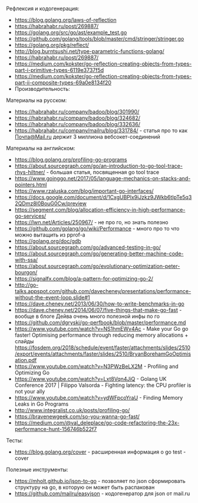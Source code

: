 Рефлексия и кодогенерация:
- https://blog.golang.org/laws-of-reflection
- https://habrahabr.ru/post/269887/
- https://golang.org/src/go/ast/example_test.go
- https://github.com/golang/tools/blob/master/cmd/stringer/stringer.go
- https://golang.org/pkg/reflect/
- http://blog.burntsushi.net/type-parametric-functions-golang/
- https://habrahabr.ru/post/269887/
- https://medium.com/kokster/go-reflection-creating-objects-from-types-part-i-primitive-types-6119e3737f5d
- https://medium.com/kokster/go-reflection-creating-objects-from-types-part-ii-composite-types-69a0e8134f20
- Производительность:

Материалы на русском:
- https://habrahabr.ru/company/badoo/blog/301990/
- https://habrahabr.ru/company/badoo/blog/324682/
- https://habrahabr.ru/company/badoo/blog/332636/
- https://habrahabr.ru/company/mailru/blog/331784/ - статья про то как Почта@Mail.ru держит 3 миллиона вебсокет-соединений

Материалы на английском:
- https://blog.golang.org/profiling-go-programs
- https://about.sourcegraph.com/go/an-introduction-to-go-tool-trace-rhys-hiltner/ - большая статья, посвященная go tool trace
- https://www.goinggo.net/2017/05/language-mechanics-on-stacks-and-pointers.html
- https://www.rzaluska.com/blog/important-go-interfaces/
- https://docs.google.com/document/d/1CxgUBPlx9iJzkz9JWkb6tIpTe5q32QDmz8l0BouG0Cw/preview
- https://segment.com/blog/allocation-efficiency-in-high-performance-go-services/
- https://lwn.net/Articles/250967/ - не про го, но знать полезно
- https://github.com/golang/go/wiki/Performance - много про то что можно вытащить из pprof-а
- https://golang.org/doc/gdb
- https://about.sourcegraph.com/go/advanced-testing-in-go/
- https://about.sourcegraph.com/go/generating-better-machine-code-with-ssa/
- https://about.sourcegraph.com/go/evolutionary-optimization-peter-bourgon/
- https://signalfx.com/blog/a-pattern-for-optimizing-go-2/
- http://go-talks.appspot.com/github.com/davecheney/presentations/performance-without-the-event-loop.slide#1
- https://dave.cheney.net/2013/06/30/how-to-write-benchmarks-in-go
- https://dave.cheney.net/2014/06/07/five-things-that-make-go-fast - вообще в блоге Дейва очень много полезной инфы по го
- https://github.com/dgryski/go-perfbook/blob/master/performance.md
- https://www.youtube.com/watch?v=NS1hmEWv4Ac - Make your Go go faster! Optimising performance through reducing memory allocations + слайды https://fosdem.org/2018/schedule/event/faster/attachments/slides/2510/export/events/attachments/faster/slides/2510/BryanBorehamGoOptimisation.pdf
- https://www.youtube.com/watch?v=N3PWzBeLX2M - Profiling and Optimizing Go
- https://www.youtube.com/watch?v=Lxt8Vqn4JiQ - Golang UK Conference 2017 | Filippo Valsorda - Fighting latency: the CPU profiler is not your ally
- https://www.youtube.com/watch?v=ydWFpcoYraU - Finding Memory Leaks in Go Programs
- http://www.integralist.co.uk/posts/profiling-go/
- https://bravenewgeek.com/so-you-wanna-go-fast/
- https://medium.com/@val_deleplace/go-code-refactoring-the-23x-performance-hunt-156746b522f7

Тесты:
- https://blog.golang.org/cover - расширенная информация о go test -cover

Полезные инструменты:
- https://mholt.github.io/json-to-go - позволяет по json сформировать структуру на go, в которую он может быть распакован
- https://github.com/mailru/easyjson - кодогенератор для json от mail.ru
